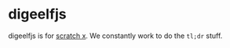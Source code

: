# digeelfjs
digeelfjs is for <a href="scratchx.org">scratch x</a>. We constantly work to do the `tl;dr` stuff.
